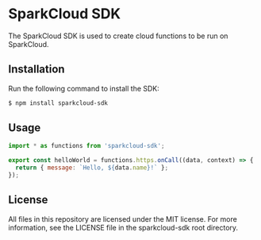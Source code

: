 # SparkCloud SDK

The SparkCloud SDK is used to create cloud functions to be run on SparkCloud.

## Installation

Run the following command to install the SDK:

```bash
$ npm install sparkcloud-sdk
```

## Usage

```javascript
import * as functions from 'sparkcloud-sdk';

export const helloWorld = functions.https.onCall((data, context) => {
  return { message: `Hello, ${data.name}!` };
});
```

## License

All files in this repository are licensed under the MIT license. For more information, see the LICENSE file in the sparkcloud-sdk root directory.
